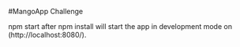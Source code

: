 #MangoApp Challenge

npm start after npm install will start the app in development mode on (http://localhost:8080/).